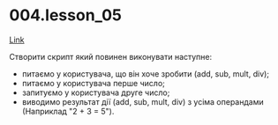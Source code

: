 # 004.lesson_05

[Link](https://witnesstime.github.io/FrontEndPro_Kolesnikov_HWs/004.lesson_05/index.html)

Створити скрипт який повинен виконувати наступне:

* питаємо у користувача, що він хоче зробити (add, sub, mult, div);
* питаємо у користувача перше число;
* запитуємо у користувача друге число;
* виводимо результат дії (add, sub, mult, div) з усіма операндами (Наприклад "2 + 3 = 5").